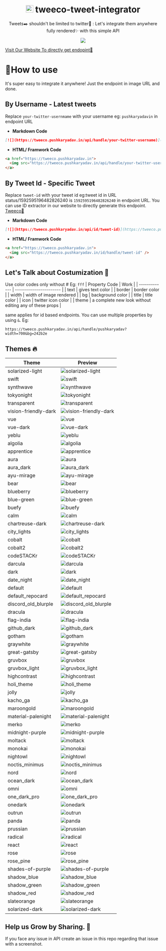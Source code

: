 <div align="center"> 
 <h1> <img src="https://tweeco.pushkaryadav.in/images/tweeco_logo.png" height="24px" /> tweeco-tweet-integrator </h1>
  <p>Tweets✒️ shouldn't be limited to twitter🐧 : Let's integrate them anywhere fully rendered✨ with this simple API </p>
  <img src="https://tweeco.pushkaryadav.in/api/id/1635154270780788741" />
</div>

[Visit Our Website To directly get endopint🚀](https://tweeco.pushkaryadav.in)

# 🤔How to use

It's super easy to integrate it anywhere! Just the endpoint in image URL and done.

## By Username - Latest tweets

Replace `your-twitter-usernmame` with your username eg: `pushkaryadavin` in endpoint URL

- **Markdown Code**

```markdown
[![](https://tweeco.pushkaryadav.in/api/handle/your-twitter-username)](https://tweeco.pushkaryadav.in)
```

- **HTML/ Framwork Code**

```html
<a href="https://tweeco.pushkaryadav.in">
  <img src="https://tweeco.pushkaryadav.in/api/handle/your-twitter-username" />
</a>
```

## By Tweet Id - Specific Tweet

Replace `tweet-id` with your tweet id eg:tweet id in URL status/1592595196482826240 is `1592595196482826240` in endpoint URL. You can use ID extractor in our website to directly generate this endpoint. [Tweeco🚀](https://tweeco.pushkaryadav.in)

- **Markdown Code**

```markdown
[![](https://tweeco.pushkaryadav.in/api/id/tweet-id)](https://tweeco.pushkaryadav.in)
```

- **HTML/ Framwork Code**

```html
<a href="https://tweeco.pushkaryadav.in">
  <img src="https://tweeco.pushkaryadav.in/id/handle/tweet-id" />
</a>
```

## Let's Talk about Costumization 🌟

Use color codes only without # Eg: `fff`
| Property Code | Work |
| ------------- | ----------------------- |
| text | gives text color |
| border | border color |
| width | width of image rendered |
| bg | background color |
| title | title color |
| icon | twitter icon color |
| theme | a complete new look without editing any of these props |

same applies for id based endpoints. You can use multiple properties by using `&`. Eg:

```
https://tweeco.pushkaryadav.in/api/handle/pushkaryadav?width=700&bg=242b2e
```

## Themes 🔥

| Theme                | Preview                                                                                                                   |
| -------------------- | ------------------------------------------------------------------------------------------------------------------------- |
| solarized-light      | ![solarized-light](https://github.com/pushkarydv/readme-tweets/assets/96358784/e5d39289-017b-4fa2-93bf-c5bc261573f6)      |
| swift                | ![swift](https://github.com/pushkarydv/readme-tweets/assets/96358784/fd08c3d5-616d-4054-a9cf-aec2e72327cf)                |
| synthwave            | ![synthwave](https://github.com/pushkarydv/readme-tweets/assets/96358784/c162977f-2967-4e7c-bbdc-e5c2425a5441)            |
| tokyonight           | ![tokyonight](https://github.com/pushkarydv/readme-tweets/assets/96358784/88944d67-62bd-4b30-bcd6-1072deeb5236)           |
| transparent          | ![transparent](https://github.com/pushkarydv/readme-tweets/assets/96358784/9209db29-83fd-4b38-bd1b-68e8485a0f5f)          |
| vision-friendly-dark | ![vision-friendly-dark](https://github.com/pushkarydv/readme-tweets/assets/96358784/8f8553a3-03ee-4955-a60c-f6f5102e0e2d) |
| vue                  | ![vue](https://github.com/pushkarydv/readme-tweets/assets/96358784/3b1f4d7e-2b6e-4814-80f9-9d76831dc4c5)                  |
| vue-dark             | ![vue-dark](https://github.com/pushkarydv/readme-tweets/assets/96358784/95c70373-8da8-4772-ab87-148b16bcb7b2)             |
| yeblu                | ![yeblu](https://github.com/pushkarydv/readme-tweets/assets/96358784/2fc43deb-0b71-423e-a549-5e16cf35485b)                |
| algolia              | ![algolia](https://github.com/pushkarydv/readme-tweets/assets/96358784/619985bf-406f-4006-8a0c-37c49217513f)              |
| apprentice           | ![apprentice](https://github.com/pushkarydv/readme-tweets/assets/96358784/99b5fbae-40ee-4806-8886-74a67a4419f3)           |
| aura                 | ![aura](https://github.com/pushkarydv/readme-tweets/assets/96358784/81c1d13a-6f0a-4b59-b222-ab2627c913f6)                 |
| aura_dark            | ![aura_dark](https://github.com/pushkarydv/readme-tweets/assets/96358784/4f213d87-9ebc-4cd2-b4a5-ae88d840d622)            |
| ayu-mirage           | ![ayu-mirage](https://github.com/pushkarydv/readme-tweets/assets/96358784/427275cd-2c22-4ae8-8479-bac22a499e82)           |
| bear                 | ![bear](https://github.com/pushkarydv/readme-tweets/assets/96358784/edb5ee2e-5a7c-4dcf-8659-6f4399ca52bc)                 |
| blueberry            | ![blueberry](https://github.com/pushkarydv/readme-tweets/assets/96358784/b82cef9b-c64b-4725-be09-473373fa38be)            |
| blue-green           | ![blue-green](https://github.com/pushkarydv/readme-tweets/assets/96358784/bb03bfbf-e4b8-43b5-9333-e94ae5cd5765)           |
| buefy                | ![buefy](https://github.com/pushkarydv/readme-tweets/assets/96358784/151eae73-703f-4d93-bdb4-b2dafd0e6613)                |
| calm                 | ![calm](https://github.com/pushkarydv/readme-tweets/assets/96358784/3b2c22d0-3913-4ded-8e0e-b7f1284b6dd7)                 |
| chartreuse-dark      | ![chartreuse-dark](https://github.com/pushkarydv/readme-tweets/assets/96358784/81bcfb6b-e7f3-4550-ad10-187e021798df)      |
| city_lights          | ![city_lights](https://github.com/pushkarydv/readme-tweets/assets/96358784/e4365063-1742-4674-9c75-e36d86a5e01f)          |
| cobalt               | ![cobalt](https://github.com/pushkarydv/readme-tweets/assets/96358784/6f1c6b8c-c820-4c0e-b8af-ee5d94c08aeb)               |
| cobalt2              | ![cobalt2](https://github.com/pushkarydv/readme-tweets/assets/96358784/d8be0715-ebff-4acc-add8-52f88e8232d0)              |
| codeSTACKr           | ![codeSTACKr](https://github.com/pushkarydv/readme-tweets/assets/96358784/70c338d5-ce96-4474-8bfe-bdda0de30b5e)           |
| darcula              | ![darcula](https://github.com/pushkarydv/readme-tweets/assets/96358784/9ef904b7-ba19-46e1-acf0-f9bd28539b29)              |
| dark                 | ![dark](https://github.com/pushkarydv/readme-tweets/assets/96358784/4ba9ab99-672b-4196-8050-22e2619d13f7)                 |
| date_night           | ![date_night](https://github.com/pushkarydv/readme-tweets/assets/96358784/ecc6195a-facb-4be7-98a3-665af5446df8)           |
| default              | ![default](https://github.com/pushkarydv/readme-tweets/assets/96358784/69e09945-6577-45e8-8f22-7845a492fb31)              |
| default_repocard     | ![default_repocard](https://github.com/pushkarydv/readme-tweets/assets/96358784/6dfc063f-a670-413a-b654-4f3b92a02337)     |
| discord_old_blurple  | ![discord_old_blurple](https://github.com/pushkarydv/readme-tweets/assets/96358784/1c35a6eb-8764-4e22-9377-9ad4764b9632)  |
| dracula              | ![dracula](https://github.com/pushkarydv/readme-tweets/assets/96358784/f7ba5731-82a1-4197-b522-fcffc943bffb)              |
| flag-india           | ![flag-india](https://github.com/pushkarydv/readme-tweets/assets/96358784/c0394427-cdb9-4862-a5e4-57171ebcf6d6)           |
| github_dark          | ![github_dark](https://github.com/pushkarydv/readme-tweets/assets/96358784/0b88c2ee-5947-49b0-8877-1dab1aafaf1b)          |
| gotham               | ![gotham](https://github.com/pushkarydv/readme-tweets/assets/96358784/3913464d-0eac-459d-a0c8-18fca4d54345)               |
| graywhite            | ![graywhite](https://github.com/pushkarydv/readme-tweets/assets/96358784/8b2fd815-403a-43c2-b152-969e503ab18e)            |
| great-gatsby         | ![great-gatsby](https://github.com/pushkarydv/readme-tweets/assets/96358784/c149a548-ae97-4683-942c-2803497d233a)         |
| gruvbox              | ![gruvbox](https://github.com/pushkarydv/readme-tweets/assets/96358784/5c6a4a59-203c-4acb-a674-2c085cbadc86)              |
| gruvbox_light        | ![gruvbox_light](https://github.com/pushkarydv/readme-tweets/assets/96358784/8b705980-df1d-4d1e-ba02-f2cc8f035191)        |
| highcontrast         | ![highcontrast](https://github.com/pushkarydv/readme-tweets/assets/96358784/b0397c67-373f-40a9-b36d-c231e04d1214)         |
| holi_theme           | ![holi_theme](https://github.com/pushkarydv/readme-tweets/assets/96358784/2d10f9c8-f2f8-4170-9d28-2d76e6cac45e)           |
| jolly                | ![jolly](https://github.com/pushkarydv/readme-tweets/assets/96358784/c6f37d8c-8a67-47bf-bcd3-791462549dc6)                |
| kacho_ga             | ![kacho_ga](https://github.com/pushkarydv/readme-tweets/assets/96358784/668a02cd-26d2-40bc-b262-14894251cc87)             |
| maroongold           | ![maroongold](https://github.com/pushkarydv/readme-tweets/assets/96358784/8d47ea6a-35d4-4ce5-a79d-230ea37b7549)           |
| material-palenight   | ![material-palenight](https://github.com/pushkarydv/readme-tweets/assets/96358784/cf2de9b8-473e-4813-85dc-d53e84164eee)   |
| merko                | ![merko](https://github.com/pushkarydv/readme-tweets/assets/96358784/2bebb4c7-7a3f-40b9-adde-f9248274226c)                |
| midnight-purple      | ![midnight-purple](https://github.com/pushkarydv/readme-tweets/assets/96358784/76cc1eae-5376-4aad-aadc-e52593e4a7f5)      |
| moltack              | ![moltack](https://github.com/pushkarydv/readme-tweets/assets/96358784/3eafa511-0738-44b4-8606-674e9849b13b)              |
| monokai              | ![monokai](https://github.com/pushkarydv/readme-tweets/assets/96358784/7c4e9d24-4928-4d90-ac18-50cdaab8a22f)              |
| nightowl             | ![nightowl](https://github.com/pushkarydv/readme-tweets/assets/96358784/8e878f96-6f85-43d8-af96-af9c7a1ab53f)             |
| noctis_minimus       | ![noctis_minimus](https://github.com/pushkarydv/readme-tweets/assets/96358784/79fcf9ff-108a-4006-8a3e-fa9ceccf2aa1)       |
| nord                 | ![nord](https://github.com/pushkarydv/readme-tweets/assets/96358784/280929a7-805e-44a4-a923-90c41f30de20)                 |
| ocean_dark           | ![ocean_dark](https://github.com/pushkarydv/readme-tweets/assets/96358784/6c62f13a-5b19-40a3-a303-469b69937762)           |
| omni                 | ![omni](https://github.com/pushkarydv/readme-tweets/assets/96358784/22cf3d67-4fdf-477c-950f-edd1eaa7c15a)                 |
| one_dark_pro         | ![one_dark_pro](https://github.com/pushkarydv/readme-tweets/assets/96358784/2fefe6f2-836b-4a3c-acea-8749236c8fbe)         |
| onedark              | ![onedark](https://github.com/pushkarydv/readme-tweets/assets/96358784/ff9fff0a-782c-4740-bc98-749a9a85f449)              |
| outrun               | ![outrun](https://github.com/pushkarydv/readme-tweets/assets/96358784/9c0ddb8b-7136-42dd-a4a6-41775d9153a7)               |
| panda                | ![panda](https://github.com/pushkarydv/readme-tweets/assets/96358784/63637813-c473-454d-b09e-d119b402cc65)                |
| prussian             | ![prussian](https://github.com/pushkarydv/readme-tweets/assets/96358784/fdf82f14-31cd-45b1-99fc-4fca17b90875)             |
| radical              | ![radical](https://github.com/pushkarydv/readme-tweets/assets/96358784/b7f61fe8-dfb8-49ce-bce2-aa929d6cd147)              |
| react                | ![react](https://github.com/pushkarydv/readme-tweets/assets/96358784/04c7cfec-fcf4-46b3-8833-fd1d319a8e9f)                |
| rose                 | ![rose](https://github.com/pushkarydv/readme-tweets/assets/96358784/4ee7e46c-6056-4f39-a964-187a69583369)                 |
| rose_pine            | ![rose_pine](https://github.com/pushkarydv/readme-tweets/assets/96358784/339c3480-37ee-4fa6-9e9f-7ada439641e8)            |
| shades-of-purple     | ![shades-of-purple](https://github.com/pushkarydv/readme-tweets/assets/96358784/88b27601-6de1-41a7-86d6-dcede355415b)     |
| shadow_blue          | ![shadow_blue](https://github.com/pushkarydv/readme-tweets/assets/96358784/e493c200-8594-4463-b129-e2566af3236b)          |
| shadow_green         | ![shadow_green](https://github.com/pushkarydv/readme-tweets/assets/96358784/e1127d33-f15b-4331-8ffe-19634bebc648)         |
| shadow_red           | ![shadow_red](https://github.com/pushkarydv/readme-tweets/assets/96358784/67d65587-4c8b-47e5-9491-90801833e93d)           |
| slateorange          | ![slateorange](https://github.com/pushkarydv/readme-tweets/assets/96358784/83e529ce-9d22-4241-a9d0-4e64f4a122f6)          |
| solarized-dark       | ![solarized-dark](https://github.com/pushkarydv/readme-tweets/assets/96358784/8862b49d-037e-4f5f-ab8a-3408edc3d080)       |

## Help us Grow by Sharing. 🚀

If you face any issue in API create an issue in this repo regarding that issue with a screenshot.

